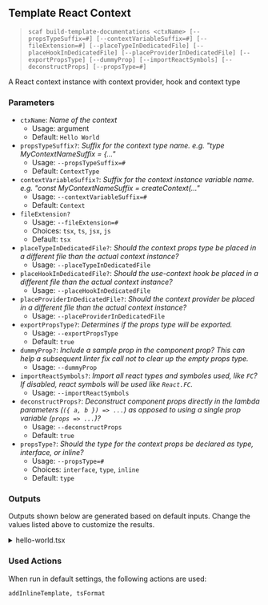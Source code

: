 ## Template React Context

> `scaf build-template-documentations <ctxName> [--propsTypeSuffix=#] [--contextVariableSuffix=#] [--fileExtension=#] [--placeTypeInDedicatedFile] [--placeHookInDedicatedFile] [--placeProviderInDedicatedFile] [--exportPropsType] [--dummyProp] [--importReactSymbols] [--deconstructProps] [--propsType=#] `

A React context instance with context provider, hook and context type

### Parameters

* `ctxName`: _Name of the context_
  * Usage: argument
  * Default: `Hello World`
* `propsTypeSuffix?`: _Suffix for the context type name. e.g. "type MyContextName*Suffix* = {..."_
  * Usage: `--propsTypeSuffix=#`
  * Default: `ContextType`
* `contextVariableSuffix?`: _Suffix for the context instance variable name. e.g. "const MyContextName*Suffix* = createContext(..."_
  * Usage: `--contextVariableSuffix=#`
  * Default: `Context`
* `fileExtension?`
  * Usage: `--fileExtension=#`
  * Choices: `tsx`, `ts`, `jsx`, `js`
  * Default: `tsx`
* `placeTypeInDedicatedFile?`: _Should the context props type be placed in a different file than the actual context instance?_
  * Usage: `--placeTypeInDedicatedFile`
* `placeHookInDedicatedFile?`: _Should the use-context hook be placed in a different file than the actual context instance?_
  * Usage: `--placeHookInDedicatedFile`
* `placeProviderInDedicatedFile?`: _Should the context provider be placed in a different file than the actual context instance?_
  * Usage: `--placeProviderInDedicatedFile`
* `exportPropsType?`: _Determines if the props type will be exported._
  * Usage: `--exportPropsType`
  * Default: `true`
* `dummyProp?`: _Include a sample prop in the component prop? This can help a subsequent linter fix call not to clear up the empty props type._
  * Usage: `--dummyProp`
* `importReactSymbols?`: _Import all react types and symboles used, like `FC`? If disabled, react symbols will be used like `React.FC`._
  * Usage: `--importReactSymbols`
* `deconstructProps?`: _Deconstruct component props directly in the lambda parameters (`({ a, b }) => ...`) as opposed to using a single prop variable (`props => ...`)?_
  * Usage: `--deconstructProps`
  * Default: `true`
* `propsType?`: _Should the type for the context props be declared as type, interface, or inline?_
  * Usage: `--propsType=#`
  * Choices: `interface`, `type`, `inline`
  * Default: `type`

### Outputs

Outputs shown below are generated based on default inputs.
Change the values listed above to customize the results.

<details>
  <summary>hello-world.tsx</summary>
  
```
import React from 'react';

export type HelloWorldContextType = {

}
export const HelloWorldContext = React.createContext<HelloWorldContextType>(null as any); // FIXME
export const useHelloWorld = () => React.useContext(HelloWorldContext);
export const HelloWorldProvider: React.FC<{ children: React.ReactNode }> = ({ children }) => {
  return (
    <HelloWorldContext.Provider value={null as any}>
      { children }
    </HelloWorldContext.Provider>
  );
}
```
</details>

### Used Actions

When run in default settings, the following actions are used:

```
addInlineTemplate, tsFormat
```